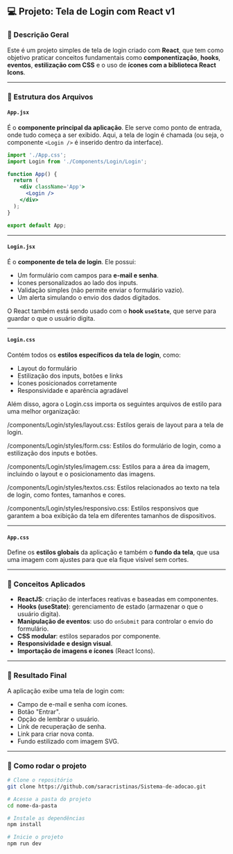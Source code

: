 ## 💻 Projeto: Tela de Login com React v1

### 🧾 Descrição Geral

Este é um projeto simples de tela de login criado com **React**, que tem como objetivo praticar conceitos fundamentais como **componentização**, **hooks**, **eventos**, **estilização com CSS** e o uso de **ícones com a biblioteca React Icons**.

---

### 📁 Estrutura dos Arquivos

#### `App.jsx`

É o **componente principal da aplicação**. Ele serve como ponto de entrada, onde tudo começa a ser exibido. Aqui, a tela de login é chamada (ou seja, o componente `<Login />` é inserido dentro da interface).

```jsx
import './App.css';
import Login from './Components/Login/Login';

function App() {
  return (
    <div className='App'>
      <Login />
    </div>
  );
}

export default App;
```

---

#### `Login.jsx`

É o **componente de tela de login**. Ele possui:

* Um formulário com campos para **e-mail e senha**.
* Ícones personalizados ao lado dos inputs.
* Validação simples (não permite enviar o formulário vazio).
* Um alerta simulando o envio dos dados digitados.

O React também está sendo usado com o **hook `useState`**, que serve para guardar o que o usuário digita.

---

#### `Login.css`

Contém todos os **estilos específicos da tela de login**, como:

* Layout do formulário
* Estilização dos inputs, botões e links
* Ícones posicionados corretamente
* Responsividade e aparência agradável

Além disso, agora o Login.css importa os seguintes arquivos de estilo para uma melhor organização:

/components/Login/styles/layout.css: Estilos gerais de layout para a tela de login.

/components/Login/styles/form.css: Estilos do formulário de login, como a estilização dos inputs e botões.

/components/Login/styles/imagem.css: Estilos para a área da imagem, incluindo o layout e o posicionamento das imagens.

/components/Login/styles/textos.css: Estilos relacionados ao texto na tela de login, como fontes, tamanhos e cores.

/components/Login/styles/responsivo.css: Estilos responsivos que garantem a boa exibição da tela em diferentes tamanhos de dispositivos.


---

#### `App.css`

Define os **estilos globais** da aplicação e também o **fundo da tela**, que usa uma imagem com ajustes para que ela fique visível sem cortes.

---

### 🧠 Conceitos Aplicados

* **ReactJS**: criação de interfaces reativas e baseadas em componentes.
* **Hooks (useState)**: gerenciamento de estado (armazenar o que o usuário digita).
* **Manipulação de eventos**: uso do `onSubmit` para controlar o envio do formulário.
* **CSS modular**: estilos separados por componente.
* **Responsividade e design visual**.
* **Importação de imagens e ícones** (React Icons).

---

### 🧪 Resultado Final

A aplicação exibe uma tela de login com:

* Campo de e-mail e senha com ícones.
* Botão "Entrar".
* Opção de lembrar o usuário.
* Link de recuperação de senha.
* Link para criar nova conta.
* Fundo estilizado com imagem SVG.

---

### 🚀 Como rodar o projeto

```bash
# Clone o repositório
git clone https://github.com/saracristinas/Sistema-de-adocao.git

# Acesse a pasta do projeto
cd nome-da-pasta

# Instale as dependências
npm install

# Inicie o projeto
npm run dev
```

